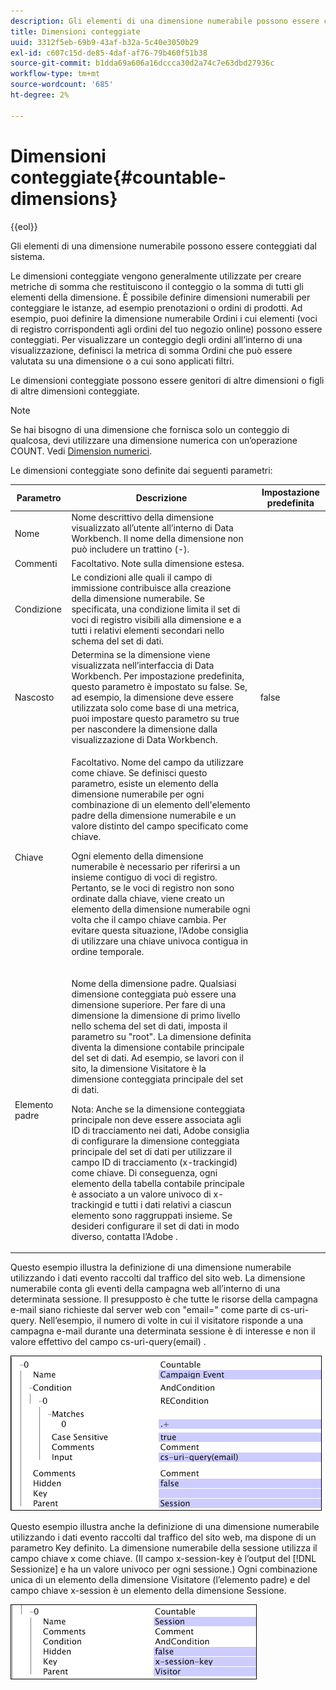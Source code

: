 ```yaml
---
description: Gli elementi di una dimensione numerabile possono essere conteggiati dal sistema.
title: Dimensioni conteggiate
uuid: 3312f5eb-69b9-43af-b32a-5c40e3050b29
exl-id: c607c15d-de85-4daf-af76-79b460f51b38
source-git-commit: b1dda69a606a16dccca30d2a74c7e63dbd27936c
workflow-type: tm+mt
source-wordcount: '685'
ht-degree: 2%

---
```


# Dimensioni conteggiate{#countable-dimensions}

{{eol}}

Gli elementi di una dimensione numerabile possono essere conteggiati dal sistema.

Le dimensioni conteggiate vengono generalmente utilizzate per creare metriche di somma che restituiscono il conteggio o la somma di tutti gli elementi della dimensione. È possibile definire dimensioni numerabili per conteggiare le istanze, ad esempio prenotazioni o ordini di prodotti. Ad esempio, puoi definire la dimensione numerabile Ordini i cui elementi (voci di registro corrispondenti agli ordini del tuo negozio online) possono essere conteggiati. Per visualizzare un conteggio degli ordini all’interno di una visualizzazione, definisci la metrica di somma Ordini che può essere valutata su una dimensione o a cui sono applicati filtri.

Le dimensioni conteggiate possono essere genitori di altre dimensioni o figli di altre dimensioni conteggiate.

>[!NOTE]
>
>Se hai bisogno di una dimensione che fornisca solo un conteggio di qualcosa, devi utilizzare una dimensione numerica con un’operazione COUNT. Vedi [Dimension numerici](../../../../home/c-dataset-const-proc/c-ex-dim/c-types-ex-dim/c-num-dim.md#concept-8513b9afaff447c8b334410b565b91ed).

Le dimensioni conteggiate sono definite dai seguenti parametri:

<table id="table_9F3F093F5B074EA68CA4DCE731161F6C"> 
 <thead> 
  <tr> 
   <th colname="col1" class="entry"> Parametro </th> 
   <th colname="col2" class="entry"> Descrizione </th> 
   <th colname="col3" class="entry"> Impostazione predefinita </th> 
  </tr> 
 </thead>
 <tbody> 
  <tr> 
   <td colname="col1"> Nome </td> 
   <td colname="col2"> Nome descrittivo della dimensione visualizzato all’utente all’interno di Data Workbench. Il nome della dimensione non può includere un trattino (-). </td> 
   <td colname="col3"> </td> 
  </tr> 
  <tr> 
   <td colname="col1"> Commenti </td> 
   <td colname="col2"> Facoltativo. Note sulla dimensione estesa. </td> 
   <td colname="col3"> </td> 
  </tr> 
  <tr> 
   <td colname="col1"> Condizione </td> 
   <td colname="col2"> Le condizioni alle quali il campo di immissione contribuisce alla creazione della dimensione numerabile. Se specificata, una condizione limita il set di voci di registro visibili alla dimensione e a tutti i relativi elementi secondari nello schema del set di dati. </td> 
   <td colname="col3"> </td> 
  </tr> 
  <tr> 
   <td colname="col1"> Nascosto </td> 
   <td colname="col2"> Determina se la dimensione viene visualizzata nell’interfaccia di Data Workbench. Per impostazione predefinita, questo parametro è impostato su false. Se, ad esempio, la dimensione deve essere utilizzata solo come base di una metrica, puoi impostare questo parametro su true per nascondere la dimensione dalla visualizzazione di Data Workbench. </td> 
   <td colname="col3"> false </td> 
  </tr> 
  <tr> 
   <td colname="col1"> Chiave </td> 
   <td colname="col2"> <p>Facoltativo. Nome del campo da utilizzare come chiave. Se definisci questo parametro, esiste un elemento della dimensione numerabile per ogni combinazione di un elemento dell'elemento padre della dimensione numerabile e un valore distinto del campo specificato come chiave. </p> <p> Ogni elemento della dimensione numerabile è necessario per riferirsi a un insieme contiguo di voci di registro. Pertanto, se le voci di registro non sono ordinate dalla chiave, viene creato un elemento della dimensione numerabile ogni volta che il campo chiave cambia. Per evitare questa situazione, l’Adobe consiglia di utilizzare una chiave univoca contigua in ordine temporale. </p> </td> 
   <td colname="col3"> </td> 
  </tr> 
  <tr> 
   <td colname="col1"> Elemento padre </td> 
   <td colname="col2"> <p>Nome della dimensione padre. Qualsiasi dimensione conteggiata può essere una dimensione superiore. Per fare di una dimensione la dimensione di primo livello nello schema del set di dati, imposta il parametro su "root". La dimensione definita diventa la dimensione contabile principale del set di dati. Ad esempio, se lavori con il sito, la dimensione Visitatore è la dimensione conteggiata principale del set di dati. </p> <p> <p>Nota: Anche se la dimensione conteggiata principale non deve essere associata agli ID di tracciamento nei dati, Adobe consiglia di configurare la dimensione conteggiata principale del set di dati per utilizzare il campo ID di tracciamento (x-trackingid) come chiave. Di conseguenza, ogni elemento della tabella contabile principale è associato a un valore univoco di x-trackingid e tutti i dati relativi a ciascun elemento sono raggruppati insieme. Se desideri configurare il set di dati in modo diverso, contatta l’Adobe . </p> </p> </td> 
   <td colname="col3"> </td> 
  </tr> 
 </tbody> 
</table>

Questo esempio illustra la definizione di una dimensione numerabile utilizzando i dati evento raccolti dal traffico del sito web. La dimensione numerabile conta gli eventi della campagna web all’interno di una determinata sessione. Il presupposto è che tutte le risorse della campagna e-mail siano richieste dal server web con &quot;email=&quot; come parte di cs-uri-query. Nell’esempio, il numero di volte in cui il visitatore risponde a una campagna e-mail durante una determinata sessione è di interesse e non il valore effettivo del campo cs-uri-query(email) .

![](assets/cfg_Transformation_Dim_Countable.png)

Questo esempio illustra anche la definizione di una dimensione numerabile utilizzando i dati evento raccolti dal traffico del sito web, ma dispone di un parametro Key definito. La dimensione numerabile della sessione utilizza il campo chiave x come chiave. (Il campo x-session-key è l’output del [!DNL Sessionize] e ha un valore univoco per ogni sessione.) Ogni combinazione unica di un elemento della dimensione Visitatore (l’elemento padre) e del campo chiave x-session è un elemento della dimensione Sessione.

![](assets/cfg_Transformation_Dim_Countable2.png)
